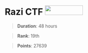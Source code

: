 # Razi CTF [<img src="https://ctftime.org/static/images/ct/logo.svg"  height="30px" width="120px">](https://ctftime.org/event/1118)

>**Duration**: 48 hours

>**Rank**:    19th

>**Points**: 27639

